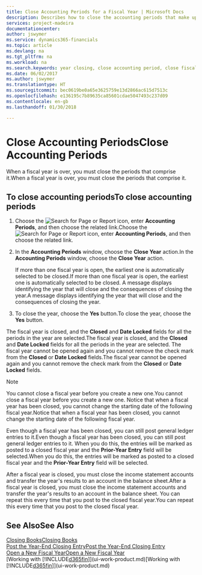 ```yaml
---
title: Close Accounting Periods for a Fiscal Year | Microsoft Docs
description: Describes how to close the accounting periods that make up the fiscal year.
services: project-madeira
documentationcenter: 
author: jswymer
ms.service: dynamics365-financials
ms.topic: article
ms.devlang: na
ms.tgt_pltfrm: na
ms.workload: na
ms.search.keywords: year closing, close accounting period, close fiscal year, bank account detailed trial balance
ms.date: 06/02/2017
ms.author: jswymer
ms.translationtype: HT
ms.sourcegitcommit: bec0619be0a65e3625759e13d2866ac615d7513c
ms.openlocfilehash: e136195c7b89635ca85601cdae5047493c237d09
ms.contentlocale: en-gb
ms.lasthandoff: 01/30/2018

---
```

# <a name="close-accounting-periods"></a><span data-ttu-id="08ac8-103">Close Accounting Periods</span><span class="sxs-lookup"><span data-stu-id="08ac8-103">Close Accounting Periods</span></span>
<span data-ttu-id="08ac8-104">When a fiscal year is over, you must close the periods that comprise it.</span><span class="sxs-lookup"><span data-stu-id="08ac8-104">When a fiscal year is over, you must close the periods that comprise it.</span></span>

## <a name="to-close-accounting-periods"></a><span data-ttu-id="08ac8-105">To close accounting periods</span><span class="sxs-lookup"><span data-stu-id="08ac8-105">To close accounting periods</span></span>
1. <span data-ttu-id="08ac8-106">Choose the ![Search for Page or Report](media/ui-search/search_small.png "Search for Page or Report icon") icon, enter **Accounting Periods**, and then choose the related link.</span><span class="sxs-lookup"><span data-stu-id="08ac8-106">Choose the ![Search for Page or Report](media/ui-search/search_small.png "Search for Page or Report icon") icon, enter **Accounting Periods**, and then choose the related link.</span></span>
2. <span data-ttu-id="08ac8-107">In the **Accounting Periods** window, choose the **Close Year** action.</span><span class="sxs-lookup"><span data-stu-id="08ac8-107">In the **Accounting Periods** window, choose the **Close Year** action.</span></span>

    <span data-ttu-id="08ac8-108">If more than one fiscal year is open, the earliest one is automatically selected to be closed.</span><span class="sxs-lookup"><span data-stu-id="08ac8-108">If more than one fiscal year is open, the earliest one is automatically selected to be closed.</span></span> <span data-ttu-id="08ac8-109">A message displays identifying the year that will close and the consequences of closing the year.</span><span class="sxs-lookup"><span data-stu-id="08ac8-109">A message displays identifying the year that will close and the consequences of closing the year.</span></span>
3. <span data-ttu-id="08ac8-110">To close the year, choose the **Yes** button.</span><span class="sxs-lookup"><span data-stu-id="08ac8-110">To close the year, choose the **Yes** button.</span></span>

<span data-ttu-id="08ac8-111">The fiscal year is closed, and the **Closed** and **Date Locked** fields for all the periods in the year are selected.</span><span class="sxs-lookup"><span data-stu-id="08ac8-111">The fiscal year is closed, and the **Closed** and **Date Locked** fields for all the periods in the year are selected.</span></span> <span data-ttu-id="08ac8-112">The fiscal year cannot be opened again and you cannot remove the check mark from the **Closed** or **Date Locked** fields.</span><span class="sxs-lookup"><span data-stu-id="08ac8-112">The fiscal year cannot be opened again and you cannot remove the check mark from the **Closed** or **Date Locked** fields.</span></span>

> [!NOTE]  
>   <span data-ttu-id="08ac8-113">You cannot close a fiscal year before you create a new one.</span><span class="sxs-lookup"><span data-stu-id="08ac8-113">You cannot close a fiscal year before you create a new one.</span></span> <span data-ttu-id="08ac8-114">Notice that when a fiscal year has been closed, you cannot change the starting date of the following fiscal year.</span><span class="sxs-lookup"><span data-stu-id="08ac8-114">Notice that when a fiscal year has been closed, you cannot change the starting date of the following fiscal year.</span></span>

<span data-ttu-id="08ac8-115">Even though a fiscal year has been closed, you can still post general ledger entries to it.</span><span class="sxs-lookup"><span data-stu-id="08ac8-115">Even though a fiscal year has been closed, you can still post general ledger entries to it.</span></span> <span data-ttu-id="08ac8-116">When you do this, the entries will be marked as posted to a closed fiscal year and the **Prior-Year Entry** field will be selected.</span><span class="sxs-lookup"><span data-stu-id="08ac8-116">When you do this, the entries will be marked as posted to a closed fiscal year and the **Prior-Year Entry** field will be selected.</span></span>

<span data-ttu-id="08ac8-117">After a fiscal year is closed, you must close the income statement accounts and transfer the year's results to an account in the balance sheet.</span><span class="sxs-lookup"><span data-stu-id="08ac8-117">After a fiscal year is closed, you must close the income statement accounts and transfer the year's results to an account in the balance sheet.</span></span> <span data-ttu-id="08ac8-118">You can repeat this every time that you post to the closed fiscal year.</span><span class="sxs-lookup"><span data-stu-id="08ac8-118">You can repeat this every time that you post to the closed fiscal year.</span></span>

## <a name="see-also"></a><span data-ttu-id="08ac8-119">See Also</span><span class="sxs-lookup"><span data-stu-id="08ac8-119">See Also</span></span>
[<span data-ttu-id="08ac8-120">Closing Books</span><span class="sxs-lookup"><span data-stu-id="08ac8-120">Closing Books</span></span>](year-close-books.md)  
[<span data-ttu-id="08ac8-121">Post the Year-End Closing Entry</span><span class="sxs-lookup"><span data-stu-id="08ac8-121">Post the Year-End Closing Entry</span></span>](year-how-post-year-end-close-entry.md)  
[<span data-ttu-id="08ac8-122">Open a New Fiscal Year</span><span class="sxs-lookup"><span data-stu-id="08ac8-122">Open a New Fiscal Year</span></span>](finance-how-open-new-fiscal-year.md)  
<span data-ttu-id="08ac8-123">[Working with [!INCLUDE[d365fin](includes/d365fin_md.md)]](ui-work-product.md)</span><span class="sxs-lookup"><span data-stu-id="08ac8-123">[Working with [!INCLUDE[d365fin](includes/d365fin_md.md)]](ui-work-product.md)</span></span>

